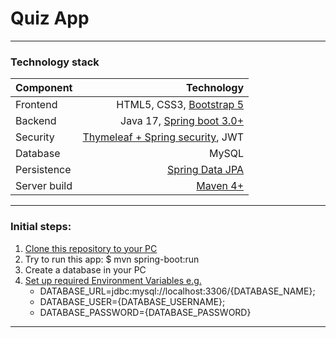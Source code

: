 # **Quiz App**

___

### Technology stack

| Component	  |                                                                                         Technology |
| :---|---------------------------------------------------------------------------------------------------:|
|Frontend	|        HTML5, CSS3, [Bootstrap 5](https://getbootstrap.com/docs/5.2/getting-started/introduction/) |
| Backend	| Java 17, [Spring boot 3.0+](https://docs.spring.io/spring-boot/docs/current/reference/htmlsingle/) |
| Security	 |     [Thymeleaf + Spring security](https://www.thymeleaf.org/doc/articles/springsecurity.html), JWT |
| Database	 |                                                                                              MySQL |
|Persistence |                                      [Spring Data JPA](https://spring.io/projects/spring-data-jpa) |
|Server build |                                            [Maven 4+](https://maven.apache.org/guides/) |

___

### Initial steps:

1. [Clone this repository to your PC](https://docs.github.com/en/repositories/creating-and-managing-repositories/cloning-a-repository) 
2. Try to run this app: $ mvn spring-boot:run
3. Create a database in your PC
4. [Set up required Environment Variables e.g.](https://www.jetbrains.com/help/objc/add-environment-variables-and-program-arguments.html)
   - DATABASE_URL=jdbc:mysql://localhost:3306/{DATABASE_NAME};
   - DATABASE_USER={DATABASE_USERNAME};
   - DATABASE_PASSWORD={DATABASE_PASSWORD}
___